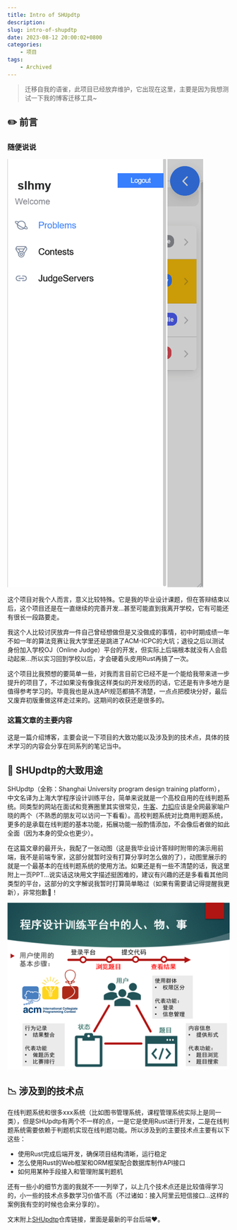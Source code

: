 ```yaml
---
title: Intro of SHUpdtp
description: 
slug: intro-of-shupdtp
date: 2023-08-12 20:00:02+0800
categories:
    - 项目
tags:
    - Archived
---
```


> 迁移自我的语雀，此项目已经放弃维护，它出现在这里，主要是因为我想测试一下我的博客迁移工具\~

## ✏️ 前言

### 随便说说

<img src="images/application.gif" alt="application.gif" />

这个项目对我个人而言，意义比较特殊。它是我的毕业设计课题，但在答辩结束以后，这个项目还是在一直继续的完善开发...甚至可能直到我离开学校，它有可能还有很长一段路要走。

我这个人比较讨厌放弃一件自己曾经想做但是又没做成的事情，初中时期成绩一年不如一年的算法竞赛让我大学里还是跳进了ACM-ICPC的大坑；退役之后以测试身份加入学校OJ（Online Judge）平台的开发，但实际上后端根本就没有人会启动起来...所以实习回到学校以后，才会硬着头皮用Rust再搞了一次。

这个项目比我预想的要简单一些，对我而言目前它已经不是一个能给我带来进一步提升的项目了，不过如果没有像我这样类似的开发经历的话，它还是有许多地方是值得参考学习的。毕竟我也是从连API规范都搞不清楚，一点点把模块分好，最后又废弃初版重做这样走过来的。这期间的收获还是很多的。

### 这篇文章的主要内容

这是一篇介绍博客，主要会说一下项目的大致功能以及涉及到的技术点，具体的技术学习的内容会分享在同系列的笔记当中。

## 🍟 SHUpdtp的大致用途

SHUpdtp（全称：Shanghai University program design training platform），中文名译为上海大学程序设计训练平台，简单来说就是一个高校自用的在线判题系统。同类型的网站在面试和竞赛圈里其实很常见，[牛客](https://www.nowcoder.com/)、[力扣](https://leetcode-cn.com/)应该是全网最家喻户晓的两个（不熟悉的朋友可以访问一下看看）。高校判题系统对比商用判题系统，更多的是承载在线判题的基本功能，拓展功能一般酌情添加，不会像后者做的如此全面（因为本身的受众也更少）。

在这篇文章的最开头，我配了一张动图（这是我毕业设计答辩时附带的演示用前端，我不是前端专家，这部分就暂时没有打算分享时怎么做的了），动图里展示的就是一个最基本的在线判题系统的使用方法。如果还是有一些不清楚的话，我这里附上一页PPT...说实话这块用文字描述挺困难的，建议有兴趣的还是多看看其他同类型的平台，这部分的文字解说我暂时打算简单略过（如果有需要请记得提醒我更新），非常抱歉🤥！

![structure.png](images/structure.png)

## 📉 涉及到的技术点

在线判题系统和很多xxx系统（比如图书管理系统，课程管理系统实际上是同一类），但是SHUpdtp有两个不一样的点，一是它是使用Rust进行开发，二是在线判题系统需要依赖于判题机实现在线判题功能。所以涉及到的主要技术点主要有以下这些：

- 使用Rust完成后端开发，确保项目结构清晰，运行稳定
- 怎么使用Rust的Web框架和ORM框架配合数据库制作API接口
- 如何用某种手段接入和管理附属判题机

还有一些小的细节方面的我就不一一列举了，以上几个技术点还是比较值得学习的，小一些的技术点多数学习价值不高（不过诸如：接入阿里云短信接口...这样的案例我有空的时候也会来分享的）。

文末附上[SHUpdtp](https://github.com/slhmy/SHUpdtp)仓库链接，里面是最新的平台后端❤️。
